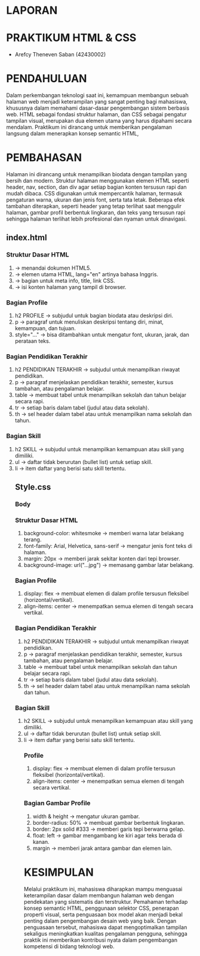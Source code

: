 <h1> LAPORAN </h1>
<h1> PRAKTIKUM HTML & CSS   </h1>
<ul> 
<li> Arefcy Theneven Saban (42430002) </li></ul>
<h1> PENDAHULUAN </h1>
<p> Dalam perkembangan teknologi saat ini, kemampuan membangun sebuah halaman web menjadi keterampilan yang sangat penting bagi mahasiswa, khususnya dalam memahami dasar-dasar pengembangan sistem berbasis web. HTML sebagai fondasi struktur halaman, dan CSS sebagai pengatur tampilan visual, merupakan dua elemen utama yang harus dipahami secara mendalam. Praktikum ini dirancang untuk memberikan pengalaman langsung dalam menerapkan konsep semantic HTML, </p>
<h1> PEMBAHASAN </h1>
<p> Halaman ini dirancang untuk menampilkan biodata dengan tampilan yang bersih dan modern. Struktur halaman menggunakan elemen HTML seperti header, nav, section, dan div agar setiap bagian konten tersusun rapi dan mudah dibaca. CSS digunakan untuk mempercantik halaman, termasuk pengaturan warna, ukuran dan jenis font, serta tata letak. Beberapa efek tambahan diterapkan, seperti header yang tetap terlihat saat menggulir halaman, gambar profil berbentuk lingkaran, dan teks yang tersusun rapi sehingga halaman terlihat lebih profesional dan nyaman untuk dinavigasi.</p>
<h2> index.html  </h2>
<h3> Struktur Dasar HTML </h3>
<ol> 
<li> <!DOCTYPE html> → menandai dokumen HTML5. </li>
<li> <html lang="en"> → elemen utama HTML, lang="en" artinya bahasa Inggris. </li>
<li> <head> → bagian untuk meta info, title, link CSS. </li>
<li> <body> → isi konten halaman yang tampil di browser. </li> </ol>

<h3> Bagian Profile</h3>
<ol> 
<li>h2 PROFILE → subjudul untuk bagian biodata atau deskripsi diri.</li>
  <li>p → paragraf untuk menuliskan deskripsi tentang diri, minat, kemampuan, dan tujuan.</li> 
  <li>style="..." → bisa ditambahkan untuk mengatur font, ukuran, jarak, dan perataan teks.</li>
</ol>

<h3> Bagian Pendidikan Terakhir </h3>
<ol> 
<li>h2 PENDIDIKAN TERAKHIR → subjudul untuk menampilkan riwayat pendidikan.</li> 
  <li>p → paragraf menjelaskan pendidikan terakhir, semester, kursus tambahan, atau pengalaman belajar.</li>
  <li>table → membuat tabel untuk menampilkan sekolah dan tahun belajar secara rapi.</li>
  <li>tr → setiap baris dalam tabel (judul atau data sekolah).</li>
  <li>th → sel header dalam tabel atau untuk menampilkan nama sekolah dan tahun.</li>
</ol>

<h3> Bagian Skill </h3>
<ol>
 <li>h2 SKILL → subjudul untuk menampilkan kemampuan atau skill yang dimiliki.</li> 
  <li>ul → daftar tidak berurutan (bullet list) untuk setiap skill.</li> 
  <li>li → item daftar yang berisi satu skill tertentu.</li>

  <h2> Style.css </h2>
  <h3> Body </h3>
<h3> Struktur Dasar HTML </h3>
<ol>
<li>background-color: whitesmoke → memberi warna latar belakang terang.</li>
<li>font-family: Arial, Helvetica, sans-serif → mengatur jenis font teks di halaman.</li> 
<li>margin: 20px → memberi jarak sekitar konten dari tepi browser.</li> 
<li>background-image: url("...jpg") → memasang gambar latar belakang.</li>
</ol>

<h3> Bagian Profile</h3>
<ol> 
<li>display: flex → membuat elemen di dalam profile tersusun fleksibel (horizontal/vertikal).</li>
<li>align-items: center → menempatkan semua elemen di tengah secara vertikal.</li>
</ol>

<h3> Bagian Pendidikan Terakhir </h3>
<ol> 
<li>h2 PENDIDIKAN TERAKHIR → subjudul untuk menampilkan riwayat pendidikan.</li> 
  <li>p → paragraf menjelaskan pendidikan terakhir, semester, kursus tambahan, atau pengalaman belajar.</li>
  <li>table → membuat tabel untuk menampilkan sekolah dan tahun belajar secara rapi.</li>
  <li>tr → setiap baris dalam tabel (judul atau data sekolah).</li>
  <li>th → sel header dalam tabel atau untuk menampilkan nama sekolah dan tahun.</li>
</ol>

<h3> Bagian Skill </h3>
<ol>
 <li>h2 SKILL → subjudul untuk menampilkan kemampuan atau skill yang dimiliki.</li> 
  <li>ul → daftar tidak berurutan (bullet list) untuk setiap skill.</li> 
  <li>li → item daftar yang berisi satu skill tertentu.</li>

  <h3> Profile </h3>
  <ol> 
 <li>display: flex → membuat elemen di dalam profile tersusun fleksibel (horizontal/vertikal).</li> 
    <li>align-items: center → menempatkan semua elemen di tengah secara vertikal.</li>
  </ol>

  <h3> Bagian Gambar Profile </h3>
  <ol> <li>width & height → mengatur ukuran gambar.</li>
    <li>border-radius: 50% → membuat gambar berbentuk lingkaran.</li>
    <li>border: 2px solid #333 → memberi garis tepi berwarna gelap.</li>
    <li>float: left → gambar mengambang ke kiri agar teks berada di kanan.</li>
    <li>margin → memberi jarak antara gambar dan elemen lain.</li> </ol>

    






















<h1> KESIMPULAN </h1>
<p> Melalui praktikum ini, mahasiswa diharapkan mampu menguasai keterampilan dasar dalam membangun halaman web dengan pendekatan yang sistematis dan terstruktur. Pemahaman terhadap konsep semantic HTML, penggunaan selektor CSS, penerapan properti visual, serta penguasaan box model akan menjadi bekal penting dalam pengembangan desain web yang baik. Dengan penguasaan tersebut, mahasiswa dapat mengoptimalkan tampilan sekaligus meningkatkan kualitas pengalaman pengguna, sehingga praktik ini memberikan kontribusi nyata dalam pengembangan kompetensi di bidang teknologi web.</p>
